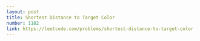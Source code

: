 ```yaml
---
layout: post
title: Shortest Distance to Target Color
number: 1182
link: https://leetcode.com/problems/shortest-distance-to-target-color
---
```


